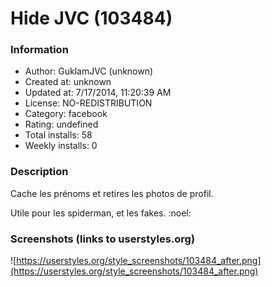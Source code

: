 # Hide JVC (103484)

### Information
- Author: GuklamJVC (unknown)
- Created at: unknown
- Updated at: 7/17/2014, 11:20:39 AM
- License: NO-REDISTRIBUTION
- Category: facebook
- Rating: undefined
- Total installs: 58
- Weekly installs: 0


### Description
Cache les prénoms et retires les photos de profil.

Utile pour les spiderman, et les fakes. :noel:


### Screenshots (links to userstyles.org)
![https://userstyles.org/style_screenshots/103484_after.png](https://userstyles.org/style_screenshots/103484_after.png)


